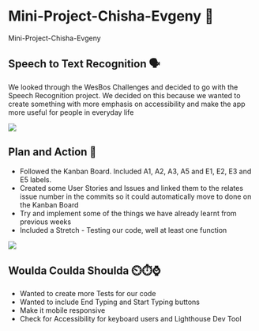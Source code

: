 # Mini-Project-Chisha-Evgeny 📘
Mini-Project-Chisha-Evgeny


## Speech to Text Recognition 🗣️
We looked through the WesBos Challenges and decided to go with the Speech Recognition project. We decided on this because we wanted to create something with more emphasis on accessibility and make the app more useful for people in everyday life

![](https://media2.giphy.com/media/3o6Zt6tIum2ZwBzlWE/200.gif)


## Plan and Action 📝
 - Followed the Kanban Board. Included A1, A2, A3, A5 and E1, E2, E3 and E5 labels.
 - Created some User Stories and Issues and linked them to the relates issue number in the commits so it could automatically move to done on the Kanban Board
 - Try and implement some of the things we have already learnt from previous weeks
 - Included a Stretch - Testing our code, well at least one function

![](https://media.tenor.com/images/5283f530ead707d7f747262d632be43a/tenor.gif)


## Woulda Coulda Shoulda ⏲️⏱️⌚
 - Wanted to create more Tests for our code
 - Wanted to include End Typing and Start Typing buttons 
 - Make it mobile responsive
 - Check for Accessibility for keyboard users and Lighthouse Dev Tool

